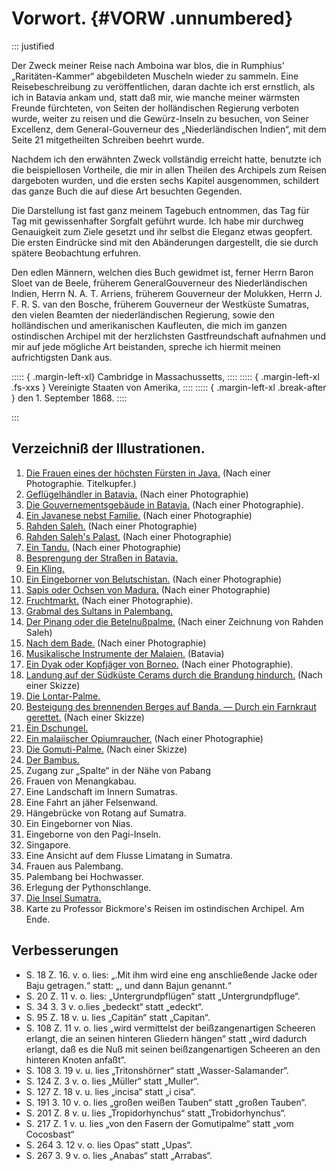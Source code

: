# Vorwort. {#VORW .unnumbered}

::: justified

Der Zweck meiner Reise nach Amboina war blos, die in Rumphius'
„Raritäten-Kammer“ abgebildeten Muscheln wieder zu sammeln. Eine
Reisebeschreibung zu veröffentlichen, daran dachte ich erst ernstlich, als ich
in Batavia ankam und, statt daß mir, wie manche meiner wärmsten Freunde
fürchteten, von Seiten der holländischen Regierung verboten wurde, weiter zu
reisen und die Gewürz-Inseln zu besuchen, von Seiner Excellenz, dem
General-Gouverneur des „Niederländischen Indien“, mit dem Seite 21 mitgetheilten
Schreiben beehrt wurde.

Nachdem ich den erwähnten Zweck vollständig erreicht hatte, benutzte ich die
beispiellosen Vortheile, die mir in allen Theilen des Archipels zum Reisen
dargeboten wurden, und die ersten sechs Kapitel ausgenommen, schildert das ganze
Buch die auf diese Art besuchten Gegenden.

Die Darstellung ist fast ganz meinem Tagebuch entnommen, das Tag für Tag mit
gewissenhafter Sorgfalt geführt wurde. Ich habe mir durchweg Genauigkeit zum
Ziele gesetzt und ihr selbst die Eleganz etwas geopfert. Die ersten Eindrücke
sind mit den Abänderungen dargestellt, die sie durch spätere Beobachtung
erfuhren.

Den edlen Männern, welchen dies Buch gewidmet ist, ferner Herrn Baron Sloet van
de Beele, früherem GeneralGouverneur des Niederländischen Indien, Herrn N. A. T.
Arriens, früherem Gouverneur der Molukken, Herrn J. F. R. S. van den Bosche,
früherem Gouverneur der Westküste Sumatras, den vielen Beamten der
niederländischen Regierung, sowie den holländischen und amerikanischen
Kaufleuten, die mich im ganzen ostindischen Archipel mit der herzlichsten
Gastfreundschaft aufnahmen und mir auf jede mögliche Art beistanden, spreche ich
hiermit meinen aufrichtigsten Dank aus.

::::: { .margin-left-xl}
Cambridge in Massachussetts,
::::
::::: { .margin-left-xl .fs-xxs }
Vereinigte Staaten von Amerika,
::::
::::: { .margin-left-xl .break-after }
den 1. September 1868.
::::

:::


## Verzeichniß der Illustrationen.


1. [Die Frauen eines der höchsten Fürsten in Java.](ch001.xhtml#b001) (Nach einer Photographie. Titelkupfer.)
2. [Geflügelhändler in Batavia.](ch003.xhtml#b012) (Nach einer Photographie)
3. [Die Gouvernementsgebäude in Batavia.](ch003.xhtml#b014) (Nach einer Photographie).
4. [Ein Javanese nebst Familie.](ch003.xhtml#b016) (Nach einer Photographie)
5. [Rahden Saleh.](ch003.xhtml#b020) (Nach einer Photographie)
6. [Rahden Saleh's Palast.](ch003.xhtml#b021) (Nach einer Photographie)
7. [Ein Tandu.](ch004.xhtml#b028) (Nach einer Photographie)
8. [Besprengung der Straßen in Batavia.](ch004.xhtml#b038) 
10. [Ein Kling.](ch004.xhtml#b040) 
11. [Ein Eingeborner von Belutschistan.](ch004.xhtml#b041) (Nach einer Photographie)
12. [Sapis oder Ochsen von Madura.](ch004.xhtml#b044) (Nach einer Photographie)
13. [Fruchtmarkt.](ch005.xhtml#b062) (Nach einer Photographie).
14. [Grabmal des Sultans in Palembang.](ch007.xhtml#b094)
15. [Der Pinang oder die Betelnußpalme.](ch008.xhtml#b132) (Nach einer Zeichnung von Rahden Saleh)
16. [Nach dem Bade.](ch008.xhtml#b134)  (Nach einer Photographie)
17. [Musikalische Instrumente der Malaien.](ch008.xhtml#b140)  (Batavia)
18. [Ein Dyak oder Kopfjäger von Borneo.](ch008.xhtml#b152)  (Nach einer Photographie).
19. [Landung auf der Südküste Cerams durch die Brandung hindurch.](ch008.xhtml#b154)  (Nach einer Skizze)
20. [Die Lontar-Palme.](ch009.xhtml#b162) 
21. [Besteigung des brennenden Berges auf Banda. — Durch ein Farnkraut gerettet.](ch009.xhtml#b174)  (Nach einer Skizze)
22. [Ein Dschungel.](ch010.xhtml#b194)
23. [Ein malaiischer Opiumraucher.](ch010.xhtml#b211) (Nach einer Photographie)
24. [Die Gomuti-Palme.](ch011.xhtml#b280) (Nach einer Skizze)
25. [Der Bambus.](ch011.xhtml#b284) 
26. Zugang zur „Spalte“ in der Nähe von Pabang
27. Frauen von Menangkabau.
28. Eine Landschaft im Innern Sumatras.
29. Eine Fahrt an jäher Felsenwand.
30. Hängebrücke von Rotang auf Sumatra.
31. Ein Eingeborner von Nias.
32. Eingeborne von den Pagi-Inseln.
33. Singapore.
34. Eine Ansicht auf dem Flusse Limatang in Sumatra.
35. Frauen aus Palembang.
36. Palembang bei Hochwasser.
37. Erlegung der Pythonschlange.
38. [Die Insel Sumatra.](ch011.xhtml#b290) 
39. Karte zu Professor Bickmore's Reisen im ostindischen Archipel. Am Ende.


## Verbesserungen

* S. 18 Z. 16. v. o. lies: „.Mit ihm wird eine eng anschließende Jacke oder Baju getragen.“ statt: „, und dann Bajun genannt.“
* S. 20 Z. 11 v. o. lies: „Untergrundpflügen“ statt „Untergrundpfluge“.
* S. 34 3. 3 v. o.lies  „bedeckt“ statt „edeckt“.
* S. 95 Z. 18 v. u. lies „Capitän“ statt „Capitan“.
* S. 108 Z. 11 v. o. lies  „wird vermittelst der beißzangenartigen Scheeren erlangt, die an seinen hinteren Gliedern hängen“ statt „wird dadurch erlangt, daß es die Nuß mit seinen beißzangenartigen Scheeren an den hinteren Knoten anfaßt“.
* S. 108 3. 19 v. u. lies  „Tritonshörner“ statt „Wasser-Salamander“.
* S. 124 Z. 3 v. o. lies „Müller“ statt „Muller“.
* S. 127 Z. 18 v. u.  lies „incisa“ statt „i cisa“.
* S. 191 3. 10 v. o. lies  „großen weißen Tauben“ statt „großen Tauben“.
* S. 201 Z. 8 v. u. lies „Tropidorhynchus“ statt „Trobidorhynchus“.
* S. 217 Z. 1 v. u.  lies „von den Fasern der Gomutipalme“ statt „vom Cocosbast“
* S. 264 3. 12 v. o.  lies Opas“ statt „Upas“.
* S. 267 3. 9 v. o.  lies „Anabas“ statt „Arrabas“.







